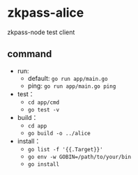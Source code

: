 # zkpass-alice
zkpass-node test client
## command
* run:
  - default: `go run app/main.go`
  - ping: `go run app/main.go ping`
* test：
  - `cd app/cmd`
  - `go test -v`
* build：
  - `cd app`
  - `go build -o ../alice`
* install：
  - `go list -f '{{.Target}}'`
  - `go env -w GOBIN=/path/to/your/bin`
  - `go install`